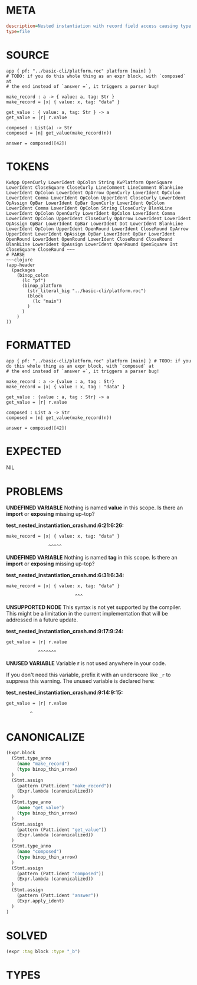 # META
~~~ini
description=Nested instantiation with record field access causing type mismatch
type=file
~~~
# SOURCE
~~~roc
app { pf: "../basic-cli/platform.roc" platform [main] }
# TODO: if you do this whole thing as an expr block, with `composed` at
# the end instead of `answer =`, it triggers a parser bug!

make_record : a -> { value: a, tag: Str }
make_record = |x| { value: x, tag: "data" }

get_value : { value: a, tag: Str } -> a
get_value = |r| r.value

composed : List(a) -> Str
composed = |n| get_value(make_record(n))

answer = composed([42])
~~~
# TOKENS
~~~text
KwApp OpenCurly LowerIdent OpColon String KwPlatform OpenSquare LowerIdent CloseSquare CloseCurly LineComment LineComment BlankLine LowerIdent OpColon LowerIdent OpArrow OpenCurly LowerIdent OpColon LowerIdent Comma LowerIdent OpColon UpperIdent CloseCurly LowerIdent OpAssign OpBar LowerIdent OpBar OpenCurly LowerIdent OpColon LowerIdent Comma LowerIdent OpColon String CloseCurly BlankLine LowerIdent OpColon OpenCurly LowerIdent OpColon LowerIdent Comma LowerIdent OpColon UpperIdent CloseCurly OpArrow LowerIdent LowerIdent OpAssign OpBar LowerIdent OpBar LowerIdent Dot LowerIdent BlankLine LowerIdent OpColon UpperIdent OpenRound LowerIdent CloseRound OpArrow UpperIdent LowerIdent OpAssign OpBar LowerIdent OpBar LowerIdent OpenRound LowerIdent OpenRound LowerIdent CloseRound CloseRound BlankLine LowerIdent OpAssign LowerIdent OpenRound OpenSquare Int CloseSquare CloseRound ~~~
# PARSE
~~~clojure
(app-header
  (packages
    (binop_colon
      (lc "pf")
      (binop_platform
        (str_literal_big "../basic-cli/platform.roc")
        (block
          (lc "main")
        )
      )
    )
))
~~~
# FORMATTED
~~~roc
app { pf: "../basic-cli/platform.roc" platform [main] } # TODO: if you do this whole thing as an expr block, with `composed` at
# the end instead of `answer =`, it triggers a parser bug!

make_record : a -> {value : a, tag : Str}
make_record = |x| { value : x, tag : "data" }

get_value : {value : a, tag : Str} -> a
get_value = |r| r.value

composed : List a -> Str
composed = |n| get_value(make_record(n))

answer = composed([42])
~~~
# EXPECTED
NIL
# PROBLEMS
**UNDEFINED VARIABLE**
Nothing is named **value** in this scope.
Is there an **import** or **exposing** missing up-top?

**test_nested_instantiation_crash.md:6:21:6:26:**
```roc
make_record = |x| { value: x, tag: "data" }
```
                    ^^^^^


**UNDEFINED VARIABLE**
Nothing is named **tag** in this scope.
Is there an **import** or **exposing** missing up-top?

**test_nested_instantiation_crash.md:6:31:6:34:**
```roc
make_record = |x| { value: x, tag: "data" }
```
                              ^^^


**UNSUPPORTED NODE**
This syntax is not yet supported by the compiler.
This might be a limitation in the current implementation that will be addressed in a future update.

**test_nested_instantiation_crash.md:9:17:9:24:**
```roc
get_value = |r| r.value
```
                ^^^^^^^


**UNUSED VARIABLE**
Variable **r** is not used anywhere in your code.

If you don't need this variable, prefix it with an underscore like `_r` to suppress this warning.
The unused variable is declared here:

**test_nested_instantiation_crash.md:9:14:9:15:**
```roc
get_value = |r| r.value
```
             ^


# CANONICALIZE
~~~clojure
(Expr.block
  (Stmt.type_anno
    (name "make_record")
    (type binop_thin_arrow)
  )
  (Stmt.assign
    (pattern (Patt.ident "make_record"))
    (Expr.lambda (canonicalized))
  )
  (Stmt.type_anno
    (name "get_value")
    (type binop_thin_arrow)
  )
  (Stmt.assign
    (pattern (Patt.ident "get_value"))
    (Expr.lambda (canonicalized))
  )
  (Stmt.type_anno
    (name "composed")
    (type binop_thin_arrow)
  )
  (Stmt.assign
    (pattern (Patt.ident "composed"))
    (Expr.lambda (canonicalized))
  )
  (Stmt.assign
    (pattern (Patt.ident "answer"))
    (Expr.apply_ident)
  )
)
~~~
# SOLVED
~~~clojure
(expr :tag block :type "_b")
~~~
# TYPES
~~~roc
~~~
